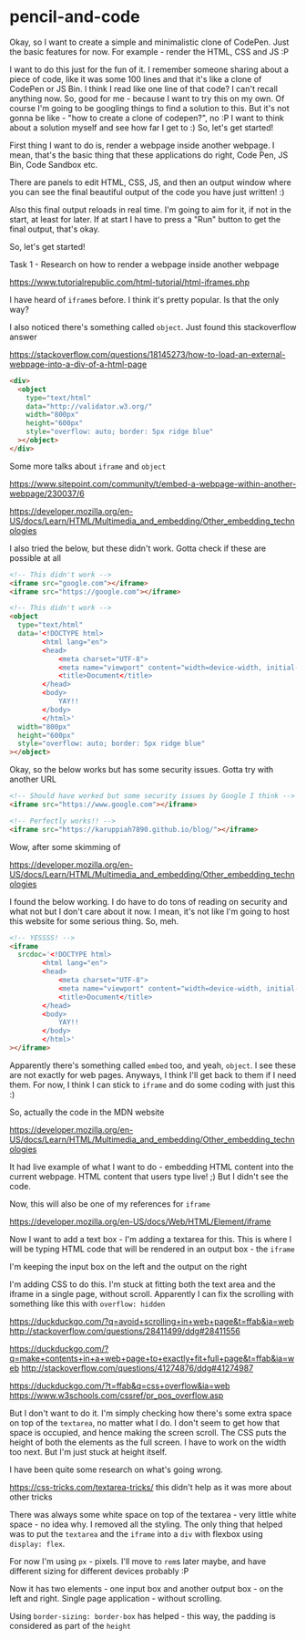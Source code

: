 # pencil-and-code

Okay, so I want to create a simple and minimalistic clone of CodePen. Just the
basic features for now. For example - render the HTML, CSS and JS :P

I want to do this just for the fun of it. I remember someone sharing about a
piece of code, like it was some 100 lines and that it's like a clone of CodePen
or JS Bin. I think I read like one line of that code? I can't recall anything
now. So, good for me - because I want to try this on my own. Of course I'm going
to be googling things to find a solution to this. But it's not gonna be like -
"how to create a clone of codepen?", no :P I want to think about a solution
myself and see how far I get to :) So, let's get started!

First thing I want to do is, render a webpage inside another webpage. I mean,
that's the basic thing that these applications do right, Code Pen, JS Bin,
Code Sandbox etc.

There are panels to edit HTML, CSS, JS, and then an output window where you can
see the final beautiful output of the code you have just written! :)

Also this final output reloads in real time. I'm going to aim for it, if not in
the start, at least for later. If at start I have to press a "Run" button to get
the final output, that's okay.

So, let's get started!

Task 1 - Research on how to render a webpage inside another webpage

https://www.tutorialrepublic.com/html-tutorial/html-iframes.php

I have heard of `iframe`s before. I think it's pretty popular. Is that the only
way?

I also noticed there's something called `object`. Just found this stackoverflow
answer

https://stackoverflow.com/questions/18145273/how-to-load-an-external-webpage-into-a-div-of-a-html-page

```html
<div>
  <object
    type="text/html"
    data="http://validator.w3.org/"
    width="800px"
    height="600px"
    style="overflow: auto; border: 5px ridge blue"
  ></object>
</div>
```

Some more talks about `iframe` and `object`

https://www.sitepoint.com/community/t/embed-a-webpage-within-another-webpage/230037/6

https://developer.mozilla.org/en-US/docs/Learn/HTML/Multimedia_and_embedding/Other_embedding_technologies

I also tried the below, but these didn't work. Gotta check if these are
possible at all

```html
<!-- This didn't work -->
<iframe src="google.com"></iframe>
<iframe src="https://google.com"></iframe>
```

```html
<!-- This didn't work -->
<object
  type="text/html"
  data='<!DOCTYPE html>
        <html lang="en">
        <head>
            <meta charset="UTF-8">
            <meta name="viewport" content="width=device-width, initial-scale=1.0">
            <title>Document</title>
        </head>
        <body>
            YAY!!
        </body>
        </html>'
  width="800px"
  height="600px"
  style="overflow: auto; border: 5px ridge blue"
></object>
```

Okay, so the below works but has some security issues. Gotta try with another
URL

```html
<!-- Should have worked but some security issues by Google I think -->
<iframe src="https://www.google.com"></iframe>
```

```html
<!-- Perfectly works!! -->
<iframe src="https://karuppiah7890.github.io/blog/"></iframe>
```

Wow, after some skimming of

https://developer.mozilla.org/en-US/docs/Learn/HTML/Multimedia_and_embedding/Other_embedding_technologies

I found the below working. I do have to do tons of reading on security and what
not but I don't care about it now. I mean, it's not like I'm going to host this
website for some serious thing. So, meh.

```html
<!-- YESSSS! -->
<iframe
  srcdoc='<!DOCTYPE html>
        <html lang="en">
        <head>
            <meta charset="UTF-8">
            <meta name="viewport" content="width=device-width, initial-scale=1.0">
            <title>Document</title>
        </head>
        <body>
            YAY!!
        </body>
        </html>'
></iframe>
```

Apparently there's something called `embed` too, and yeah, `object`. I see these
are not exactly for web pages. Anyways, I think I'll get back to them if I need
them. For now, I think I can stick to `iframe` and do some coding with just this
:)

So, actually the code in the MDN website

https://developer.mozilla.org/en-US/docs/Learn/HTML/Multimedia_and_embedding/Other_embedding_technologies

It had live example of what I want to do - embedding HTML content into the
current webpage. HTML content that users type live! ;) But I didn't see the code.

Now, this will also be one of my references for `iframe`

https://developer.mozilla.org/en-US/docs/Web/HTML/Element/iframe

Now I want to add a text box - I'm adding a textarea for this. This is where I
will be typing HTML code that will be rendered in an output box - the `iframe`

I'm keeping the input box on the left and the output on the right

I'm adding CSS to do this. I'm stuck at fitting both the text area and the
iframe in a single page, without scroll. Apparently I can fix the scrolling with
something like this with `overflow: hidden`

https://duckduckgo.com/?q=avoid+scrolling+in+web+page&t=ffab&ia=web
http://stackoverflow.com/questions/28411499/ddg#28411556

https://duckduckgo.com/?q=make+contents+in+a+web+page+to+exactly+fit+full+page&t=ffab&ia=web
http://stackoverflow.com/questions/41274876/ddg#41274987

https://duckduckgo.com/?t=ffab&q=css+overflow&ia=web
https://www.w3schools.com/cssref/pr_pos_overflow.asp

But I don't want to do it. I'm simply checking how there's some extra space on
top of the `textarea`, no matter what I do. I don't seem to get how that space
is occupied, and hence making the screen scroll. The CSS puts the height of both
the elements as the full screen. I have to work on the width too next. But I'm
just stuck at height itself.

I have been quite some research on what's going wrong.

https://css-tricks.com/textarea-tricks/ this didn't help as it was more about
other tricks

There was always some white space on top of the textarea - very little white
space - no idea why. I removed all the styling. The only thing that helped was
to put the `textarea` and the `iframe` into a `div` with flexbox using
`display: flex`.

For now I'm using `px` - pixels. I'll move to `rem`s later maybe, and have
different sizing for different devices probably :P

Now it has two elements - one input box and another output box - on the left
and right. Single page application - without scrolling.

Using `border-sizing: border-box` has helped - this way, the padding is
considered as part of the `height`
